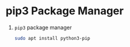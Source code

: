 # pip3 Package Manager

1. `pip3` package manager 

    ```bash
    sudo apt install python3-pip
    ```